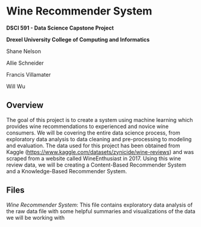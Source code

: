 # Wine Recommender System
**DSCI 591 - Data Science Capstone Project**

**Drexel University College of Computing and Informatics**

Shane Nelson

Allie Schneider

Francis Villamater 

Will Wu

## Overview
The goal of this project is to create a system using machine learning which provides wine recommendations to experienced and novice wine consumers. We will be covering the entire data science process, from exploratory data analysis to data cleaning and pre-processing to modeling and evaluation. The data used for this project has been obtained from Kaggle (https://www.kaggle.com/datasets/zynicide/wine-reviews) and was scraped from a website called WineEnthusiast in 2017. Using this wine review data, we will be creating a Content-Based Recommender System and a Knowledge-Based Recommender System. 

## Files
*Wine Recommender System*: This file contains exploratory data analysis of the raw data file with some helpful summaries and visualizations of the data we will be working with
